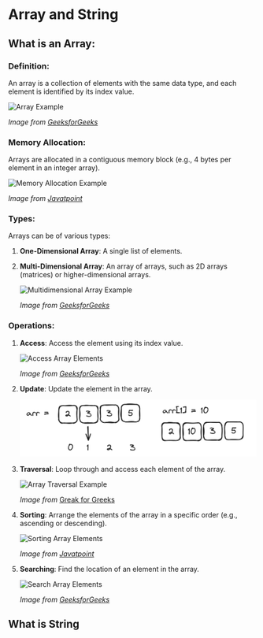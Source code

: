 # Array and String 

## What is an Array:

### Definition:
An array is a collection of elements with the same data type, and each element is identified by its index value.

![Array Example](https://media.geeksforgeeks.org/wp-content/uploads/20240111105218/array.png)

*Image from [GeeksforGeeks](https://media.geeksforgeeks.org/wp-content/uploads/20240111105218/array.png)*

### Memory Allocation: 
Arrays are allocated in a contiguous memory block (e.g., 4 bytes per element in an integer array).

![Memory Allocation Example](https://static.javatpoint.com/ds/images/ds-array2.png)

*Image from [Javatpoint](https://static.javatpoint.com/ds/images/ds-array2.png)*

### Types: 
Arrays can be of various types:

1. **One-Dimensional Array**: A single list of elements.
    
2. **Multi-Dimensional Array**: An array of arrays, such as 2D arrays (matrices) or higher-dimensional arrays.

    ![Multidimensional Array Example](https://media.geeksforgeeks.org/wp-content/uploads/20220617153858/MultidimensionalArray.jpg)

    *Image from [GeeksforGeeks](https://media.geeksforgeeks.org/wp-content/uploads/20220617153858/MultidimensionalArray.jpg)*

### Operations:

1. **Access**: Access the element using its index value.

    ![Access Array Elements](https://media.geeksforgeeks.org/wp-content/uploads/20230302092738/access-array-elements.png)

    *Image from [GeeksforGeeks](https://media.geeksforgeeks.org/wp-content/uploads/20230302092738/access-array-elements.png)*

2. **Update**: Update the element in the array.

    ![Update Array Element](/Day1-5/images/update.png)

3. **Traversal**: Loop through and access each element of the array.

    ![Array Traversal Example](https://encrypted-tbn0.gstatic.com/images?q=tbn:ANd9GcQ91APg0km_n0LV1l-9gBaasvHL3cf8l2wVJ7WDmcHduY4LywuwaY7603IFLWO5IUcQqUw&usqp=CAU)
    
    *Image from* [Greak for Greeks](https://encrypted-tbn0.gstatic.com/images?q=tbn:ANd9GcQ91APg0km_n0LV1l-9gBaasvHL3cf8l2wVJ7WDmcHduY4LywuwaY7603IFLWO5IUcQqUw&usqp=CAU)
    
4. **Sorting**: Arrange the elements of the array in a specific order (e.g., ascending or descending).

    ![Sorting Array Elements](https://static.javatpoint.com/programs/images/java-program-to-sort-the-elements-of-an-array-in-ascending-order.png)

    *Image from [Javatpoint](https://static.javatpoint.com/programs/images/java-program-to-sort-the-elements-of-an-array-in-ascending-order.png)*

5. **Searching**: Find the location of an element in the array.

    ![Search Array Elements](https://media.geeksforgeeks.org/wp-content/cdn-uploads/Search-Operation-in-Unsorted-Array.png)
    
    *Image from [GeeksforGeeks](https://media.geeksforgeeks.org/wp-content/cdn-uploads/Search-Operation-in-Unsorted-Array.png)*


## What is String

